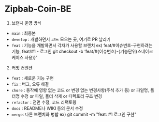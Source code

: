 # Zipbab-Coin-BE

1. 브랜치 운영 방식
  - `main` : 최종본
  - `develop` : 개발하면서 코드 모으는 곳, 여기로 PR 날리기
  - `feat` : 기능을 개발하면서 각자가 사용할 브랜치
      ex) feat/#이슈번호-구현하려는 기능, feat/#1 - 로그인
      git checkout -b ‘feat/#{이슈번호}-{기능단위(스네이크 케이스 사용)}’    

2. 커밋 컨벤션
  - `feat` : 새로운 기능 구현
  - `fix` : 버그, 오류 해결
  - `chore` : 동작에 영향 없는 코드 or 변경 없는 변경사항(주석 추가 등) or 파일명, 폴더명 수정 or 파일, 폴더 삭제 or 디렉토리 구조 변경
  - `refactor` : 전면 수정, 코드 리팩토링
  - `docs` : README나 WIKI 등의 문서 수정
  - `merge`: 다른 브랜치와 병합
      ex) git commit -m "feat: #1 로그인 구현"
  
  
